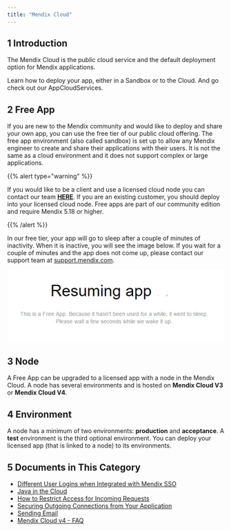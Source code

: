 ```yaml
---
title: "Mendix Cloud"
---
```


## 1 Introduction

The Mendix Cloud is the public cloud service and the default deployment option for Mendix applications.

Learn how to deploy your app, either in a Sandbox or to the Cloud. And go check out our AppCloudServices.

## 2 Free App

If you are new to the Mendix community and would like to deploy and share your own app, you can use the free tier of our public cloud offering. The free app environment (also called sandbox) is set up to allow any Mendix engineer to create and share their applications with their users. It is not the same as a cloud environment and it does not support complex or large applications.

{{% alert type="warning" %}}

If you would like to be a client and use a licensed cloud node you can contact our team **[HERE](http://ww2.mendix.com/BuyNow.html)**. If you are an existing customer, you should deploy into your licensed cloud node. Free apps are part of our community edition and require Mendix 5.18 or higher.

{{% /alert %}}

In our free tier, your app will go to sleep after a couple of minutes of inactivity. When it is inactive, you will see the image below. If you wait for a couple of minutes and the app does not come up, please contact our support team at [support.mendix.com](http://support.mendix.com).

![](attachments/index/appresumed.jpg)

## 3 Node

A Free App can be upgraded to a licensed app with a node in the Mendix Cloud. A node has several environments and is hosted on **Mendix Cloud V3** or **Mendix Cloud V4**. 

## 4 Environment

A node has a minimum of two environments: **production** and **acceptance**. A **test** environment is the third optional environment. You can deploy your licensed app (that is linked to a node) to its environments.

## 5 Documents in This Category

* [Different User Logins when Integrated with Mendix SSO](different-user-logins-when-integrated-with-mendix-sso)
* [Java in the Cloud](java-in-the-cloud)
* [How to Restrict Access for Incoming Requests](access-restrictions)
* [Securing Outgoing Connections from Your Application](securing-outgoing-connections-from-your-application)
* [Sending Email](sending-email)
* [Mendix Cloud v4 - FAQ](mxcloudv4)
